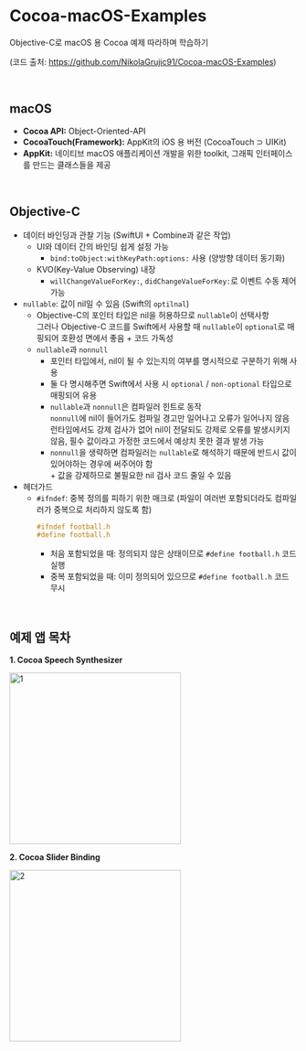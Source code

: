 # Cocoa-macOS-Examples
Objective-C로 macOS 용 Cocoa 예제 따라하며 학습하기

(코드 출처: https://github.com/NikolaGrujic91/Cocoa-macOS-Examples)

</br>

## macOS
- **Cocoa API:** Object-Oriented-API
- **CocoaTouch(Framework):** AppKit의 iOS 용 버전 (CocoaTouch ⊃ UIKit)
- **AppKit:** 네이티브 macOS 애플리케이션 개발을 위한 toolkit, 그래픽 인터페이스를 만드는 클래스들을 제공

</br>

## Objective-C
- 데이터 바인딩과 관찰 기능 (SwiftUI + Combine과 같은 작업)
  - UI와 데이터 간의 바인딩 쉽게 설정 가능 
    - `bind:toObject:withKeyPath:options:` 사용 (양방향 데이터 동기화)
  - KVO(Key-Value Observing) 내장
    - `willChangeValueForKey:`, `didChangeValueForKey:`로 이벤트 수동 제어 가능
- `nullable`: 값이 nil일 수 있음 (Swift의 `optilnal`)
  - Objective-C의 포인터 타입은 nil을 허용하므로 `nullable`이 선택사항
   </br> 그러나 Objective-C 코드를 Swift에서 사용할 때 `nullable`이 `optional`로 매핑되어 호환성 면에서 좋음 + 코드 가독성
  - `nullable`과 `nonnull`
    - 포인터 타입에서, nil이 될 수 있는지의 여부를 명시적으로 구분하기 위해 사용
    - 둘 다 명시해주면 Swift에서 사용 시 `optional` / `non-optional` 타입으로 매핑되어 유용
    - `nullable`과 `nonnull`은 컴파일러 힌트로 동작
     </br> `nonnull`에 nil이 들어가도 컴파일 경고만 일어나고 오류가 일어나지 않음
     </br> 런타임에서도 강제 검사가 없어 nil이 전달되도 강제로 오류를 발생시키지 않음, 필수 값이라고 가정한 코드에서 예상치 못한 결과 발생 가능
    - `nonnull`을 생략하면 컴파일러는 `nullable`로 해석하기 때문에 반드시 값이 있어야하는 경우에 써주어야 함
     </br> + 값을 강제하므로 불필요한 nil 검사 코드 줄일 수 있음
- 헤더가드
  - `#ifndef`: 중복 정의를 피하기 위한 매크로 (파일이 여러번 포함되더라도 컴파일러가 중복으로 처리하지 않도록 함)
    ```Objective-C
    #ifndef football.h
    #define football.h
    ```
    - 처음 포함되었을 때: 정의되지 않은 상태이므로 `#define football.h` 코드 실행
    - 중복 포함되었을 때: 이미 정의되어 있으므로 `#define football.h` 코드 무시 

</br>

## 예제 앱 목차

**1. Cocoa Speech Synthesizer**

<img height="300" alt="1" src="https://github.com/user-attachments/assets/5a2b9745-162b-4bc1-b18b-b6261b4537e7">

**2. Cocoa Slider Binding**

<img height="300" alt="2" src="https://github.com/user-attachments/assets/04551c1e-e1a6-4e7e-9070-2630646866f6">
